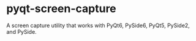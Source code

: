 # pyqt-screen-capture
A screen capture utility that works with PyQt6, PySide6, PyQt5, PySide2, and PySide.

